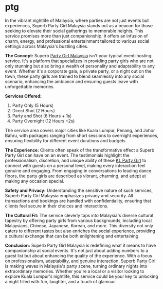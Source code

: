 # ptg
In the vibrant nightlife of Malaysia, where parties are not just events but experiences, Superb Party Girl Malaysia stands out as a beacon for those seeking to elevate their social gatherings to memorable heights. This service promises more than just companionship; it offers an infusion of charm, energy, and professional entertainment tailored to various social settings across Malaysia's bustling cities.

**The Concept:**
Superb <a href="https://superbpartygirl.com/" target="_blank">Party Girl Malaysia</a> isn't your typical event-hosting service. It's a platform that specializes in providing party girls who are not only stunning but also bring a wealth of personality and adaptability to any event. Whether it's a corporate gala, a private party, or a night out on the town, these party girls are trained to blend seamlessly into any social scenario, enhancing the ambiance and ensuring guests leave with unforgettable memories.

**Services Offered:**
1. Party Only (5 Hours)
2. Direct Shot (2 Hours)
3. Party and Shot (6 Hours + 1s)
4. Party Overnight (12 Hours +2s)

The service area covers major cities like Kuala Lumpur, Penang, and Johor Bahru, with packages ranging from short sessions to overnight experiences, ensuring flexibility for different event durations and budgets.

**The Experience:**
Clients often speak of the transformative effect a Superb Party Girl can have on an event. The testimonials highlight the professionalism, discretion, and unique ability of these <a href="https://superbpartygirl.com/" target="_blank">KL Party Girl</a> to connect with guests on a personal level, making every interaction feel genuine and engaging. From engaging in conversations to leading dance floors, the party girls are described as vibrant, charming, and adept at making any occasion special.

**Safety and Privacy:**
Understanding the sensitive nature of such services, Superb Party Girl Malaysia emphasizes privacy and security. All transactions and bookings are handled with confidentiality, ensuring that clients feel secure in their choices and interactions.

**The Cultural Fit:**
The service cleverly taps into Malaysia's diverse cultural tapestry by offering party girls from various backgrounds, including local Malaysians, Chinese, Japanese, Korean, and more. This diversity not only caters to different tastes but also enriches the social experience, providing a cultural exchange that can be both enlightening and entertaining.

**Conclusion:**
Superb Party Girl Malaysia is redefining what it means to have companionship at social events. It's not just about adding numbers to a guest list but about enhancing the quality of the experience. With a focus on professionalism, adaptability, and genuine interaction, Superb Party Girl is making waves in Malaysia's party scene, turning ordinary nights into extraordinary memories. Whether you're a local or a visitor looking to explore Kuala Lumpur's nightlife, this service could be your key to unlocking a night filled with fun, laughter, and a touch of glamour.
